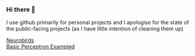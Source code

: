 ### Hi there 👋
I use github primarily for personal projects and I apologise for the state of the public-facing projects (as I have little intention of cleaning them up)

<!--
**jawdan-dev/jawdan-dev** is a ✨ _special_ ✨ repository because its `README.md` (this file) appears on your GitHub profile.

Here are some ideas to get you started:

- 🔭 I’m currently working on ...
- 🌱 I’m currently learning ...
- 👯 I’m looking to collaborate on ...
- 🤔 I’m looking for help with ...
- 💬 Ask me about ...
- 📫 How to reach me: ...
- 😄 Pronouns: ...
- ⚡ Fun fact: ...
-->

[Neurobirds](https://jawdan-dev.github.io/Projects/NeuroBirds/birds.html)\
[Basic Perceptron Exampled](https://jawdan-dev.github.io/Projects/Perceptron/index.html)
